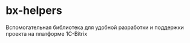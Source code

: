 # bx-helpers
Вспомогательная библиотека для удобной разработки и поддержки проекта на платформе 1С-Bitrix
